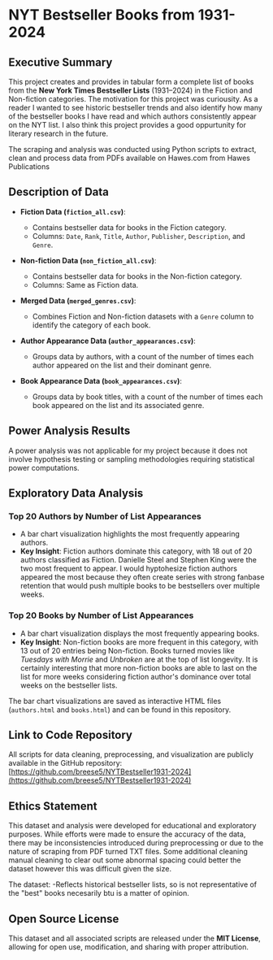 # NYT Bestseller Books from 1931-2024


## Executive Summary

This project creates and provides in tabular form a complete list of books from the **New York Times Bestseller Lists** (1931–2024) in the Fiction and Non-fiction categories. The motivation for this project was curiousity. As a reader I wanted to see historic bestseller trends and also identify how many of the bestseller books I have read and which authors consistently appear on the NYT list. I also think this project provides a good oppurtunity for literary research in the future.

The scraping and analysis was conducted using Python scripts to extract, clean and process data from PDFs available on Hawes.com from Hawes Publications

## Description of Data

- **Fiction Data (`fiction_all.csv`)**:
  - Contains bestseller data for books in the Fiction category.
  - Columns: `Date`, `Rank`, `Title`, `Author`, `Publisher`, `Description`, and `Genre`.

- **Non-fiction Data (`non_fiction_all.csv`)**:
  - Contains bestseller data for books in the Non-fiction category.
  - Columns: Same as Fiction data.

- **Merged Data (`merged_genres.csv`)**:
  - Combines Fiction and Non-fiction datasets with a `Genre` column to identify the category of each book.

- **Author Appearance Data (`author_appearances.csv`)**:
  - Groups data by authors, with a count of the number of times each author appeared on the list and their dominant genre.

- **Book Appearance Data (`book_appearances.csv`)**:
  - Groups data by book titles, with a count of the number of times each book appeared on the list and its associated genre.

## Power Analysis Results

A power analysis was not applicable for my project because it does not involve hypothesis testing or sampling methodologies requiring statistical power computations.

## Exploratory Data Analysis

### Top 20 Authors by Number of List Appearances
- A bar chart visualization highlights the most frequently appearing authors.
- **Key Insight**: Fiction authors dominate this category, with 18 out of 20 authors classified as Fiction. Danielle Steel and Stephen King were  the two most frequent to appear. I would hyptohesize fiction authors appeared the most because they often create series with strong fanbase retention that would push multiple books to be bestsellers over multiple weeks.

### Top 20 Books by Number of List Appearances
- A bar chart visualization displays the most frequently appearing books.
- **Key Insight**: Non-fiction books are more frequent in this category, with 13 out of 20 entries being Non-fiction. Books turned movies like *Tuesdays with Morrie* and *Unbroken* are at the top of list longevity. It is certainly interesting that more non-fiction books are able to last on the list for more weeks considering fiction author's dominance over total weeks on the bestseller lists.

The bar chart visualizations are saved as interactive HTML files (`authors.html` and `books.html`) and can be found in this repository.

## Link to Code Repository

All scripts for data cleaning, preprocessing, and visualization are publicly available in the GitHub repository:
[https://github.com/breese5/NYTBestseller1931-2024](https://github.com/breese5/NYTBestseller1931-2024)

## Ethics Statement

This dataset and analysis were developed for educational and exploratory purposes. While efforts were made to ensure the accuracy of the data, there may be inconsistencies introduced during preprocessing or due to the nature of scraping from PDF turned TXT files. Some additional cleaning manual cleaning to clear out some abnormal spacing could better the dataset however this was difficult given the size.

The dataset:
-Reflects historical bestseller lists, so is not representative of the "best" books necesarily btu is a matter of opinion.


## Open Source License

This dataset and all associated scripts are released under the **MIT License**, allowing for open use, modification, and sharing with proper attribution.



